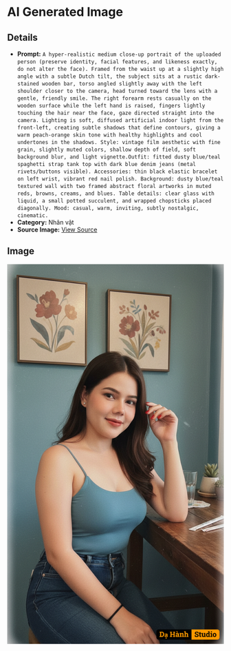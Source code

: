 # AI Generated Image

## Details
- **Prompt:** `A hyper-realistic medium close-up portrait of the uploaded person (preserve identity, facial features, and likeness exactly, do not alter the face). Framed from the waist up at a slightly high angle with a subtle Dutch tilt, the subject sits at a rustic dark-stained wooden bar, torso angled slightly away with the left shoulder closer to the camera, head turned toward the lens with a gentle, friendly smile. The right forearm rests casually on the wooden surface while the left hand is raised, fingers lightly touching the hair near the face, gaze directed straight into the camera. Lighting is soft, diffused artificial indoor light from the front-left, creating subtle shadows that define contours, giving a warm peach-orange skin tone with healthy highlights and cool undertones in the shadows. Style: vintage film aesthetic with fine grain, slightly muted colors, shallow depth of field, soft background blur, and light vignette.Outfit: fitted dusty blue/teal spaghetti strap tank top with dark blue denim jeans (metal rivets/buttons visible). Accessories: thin black elastic bracelet on left wrist, vibrant red nail polish. Background: dusty blue/teal textured wall with two framed abstract floral artworks in muted reds, browns, creams, and blues. Table details: clear glass with liquid, a small potted succulent, and wrapped chopsticks placed diagonally. Mood: casual, warm, inviting, subtly nostalgic, cinematic.`
- **Category:** Nhân vật
- **Source Image:** [View Source](https://raw.githubusercontent.com/lenzcomvth/ImageLibrary/main/Female.png)

## Image
![AI Generated Image](./image-2025-10-03T18-36-15-138Z.png)